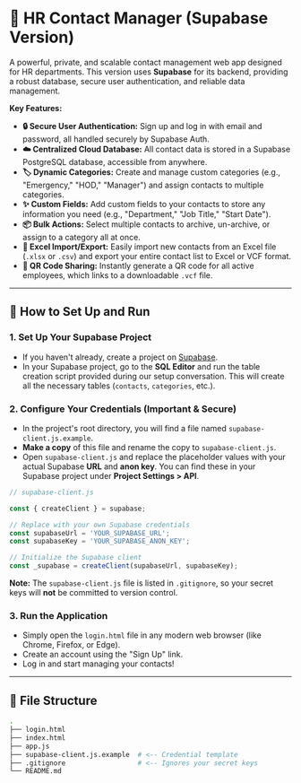 # 📇 HR Contact Manager (Supabase Version)

A powerful, private, and scalable contact management web app designed for HR departments. This version uses **Supabase** for its backend, providing a robust database, secure user authentication, and reliable data management.

**Key Features:**
- **🔒 Secure User Authentication:** Sign up and log in with email and password, all handled securely by Supabase Auth.
- **☁️ Centralized Cloud Database:** All contact data is stored in a Supabase PostgreSQL database, accessible from anywhere.
- **🏷️ Dynamic Categories:** Create and manage custom categories (e.g., "Emergency," "HOD," "Manager") and assign contacts to multiple categories.
- **✨ Custom Fields:** Add custom fields to your contacts to store any information you need (e.g., "Department," "Job Title," "Start Date").
- **📦 Bulk Actions:** Select multiple contacts to archive, un-archive, or assign to a category all at once.
- **🔄 Excel Import/Export:** Easily import new contacts from an Excel file (`.xlsx` or `.csv`) and export your entire contact list to Excel or VCF format.
- **📱 QR Code Sharing:** Instantly generate a QR code for all active employees, which links to a downloadable `.vcf` file.

---

## 🚀 How to Set Up and Run

### 1. Set Up Your Supabase Project

- If you haven't already, create a project on [Supabase](https://supabase.com/).
- In your Supabase project, go to the **SQL Editor** and run the table creation script provided during our setup conversation. This will create all the necessary tables (`contacts`, `categories`, etc.).

### 2. Configure Your Credentials (Important & Secure)

- In the project's root directory, you will find a file named `supabase-client.js.example`.
- **Make a copy** of this file and rename the copy to `supabase-client.js`.
- Open `supabase-client.js` and replace the placeholder values with your actual Supabase **URL** and **anon key**. You can find these in your Supabase project under **Project Settings > API**.

```javascript
// supabase-client.js

const { createClient } = supabase;

// Replace with your own Supabase credentials
const supabaseUrl = 'YOUR_SUPABASE_URL';
const supabaseKey = 'YOUR_SUPABASE_ANON_KEY';

// Initialize the Supabase client
const _supabase = createClient(supabaseUrl, supabaseKey);
```

**Note:** The `supabase-client.js` file is listed in `.gitignore`, so your secret keys will **not** be committed to version control.

### 3. Run the Application

- Simply open the `login.html` file in any modern web browser (like Chrome, Firefox, or Edge).
- Create an account using the "Sign Up" link.
- Log in and start managing your contacts!

---

## 📁 File Structure

```bash
.
├── login.html
├── index.html
├── app.js
├── supabase-client.js.example  # <-- Credential template
├── .gitignore                  # <-- Ignores your secret keys
└── README.md
```